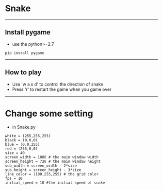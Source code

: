 # Snake
---
## Install pygame
* use the python>=2.7
```
pip install pygame
```
----
## How to play
* Use 'w a s d' to control the direction of snake
* Press 'r' to restart the game when you game over
----
# Change some setting
* in Snake.py
```
white = (255,255,255)
black = (0,0,0)
blue = (0,0,255)
red = (255,0,0)
size = 40
screen_width = 1080 # the main window width
screen_height = 720 # the main window height
sub_width = screen_width - 2*size 
sub_height = screen_height - 3*size 
line_color = (100,255,255) # the grid color
fps = 10 
initial_speed = 10 #the initial speed of snake
```
